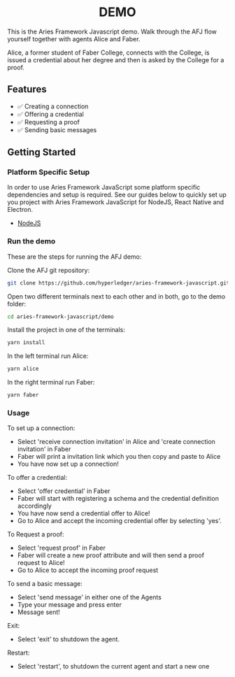 <h1 align="center"><b>DEMO</b></h1>

This is the Aries Framework Javascript demo. Walk through the AFJ flow yourself together with agents Alice and Faber.

Alice, a former student of Faber College, connects with the College, is issued a credential about her degree and then is asked by the College for a proof.

## Features

- ✅ Creating a connection
- ✅ Offering a credential
- ✅ Requesting a proof
- ✅ Sending basic messages

## Getting Started

### Platform Specific Setup

In order to use Aries Framework JavaScript some platform specific dependencies and setup is required. See our guides below to quickly set up you project with Aries Framework JavaScript for NodeJS, React Native and Electron.

- [NodeJS](https://aries.js.org/guides/getting-started/installation/nodejs)

### Run the demo

These are the steps for running the AFJ demo:

Clone the AFJ git repository:

```sh
git clone https://github.com/hyperledger/aries-framework-javascript.git
```

Open two different terminals next to each other and in both, go to the demo folder:

```sh
cd aries-framework-javascript/demo
```

Install the project in one of the terminals:

```sh
yarn install
```

In the left terminal run Alice:

```sh
yarn alice
```

In the right terminal run Faber:

```sh
yarn faber
```

### Usage

To set up a connection:

- Select 'receive connection invitation' in Alice and 'create connection invitation' in Faber
- Faber will print a invitation link which you then copy and paste to Alice
- You have now set up a connection!

To offer a credential:

- Select 'offer credential' in Faber
- Faber will start with registering a schema and the credential definition accordingly
- You have now send a credential offer to Alice!
- Go to Alice and accept the incoming credential offer by selecting 'yes'.

To Request a proof:

- Select 'request proof' in Faber
- Faber will create a new proof attribute and will then send a proof request to Alice!
- Go to Alice to accept the incoming proof request

To send a basic message:

- Select 'send message' in either one of the Agents
- Type your message and press enter
- Message sent!

Exit:

- Select 'exit' to shutdown the agent.

Restart:

- Select 'restart', to shutdown the current agent and start a new one
